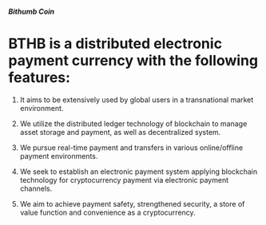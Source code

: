  ***Bithumb Coin***


BTHB is a distributed electronic payment currency with the following features:
=
1. It aims to be extensively used by global users in a transnational market environment.

2. We utilize the distributed ledger technology of blockchain to manage asset storage and payment, as well as decentralized system.
 
3. We pursue real-time payment and transfers in various online/offline payment environments.

4. We seek to establish an electronic payment system applying blockchain technology for cryptocurrency payment via electronic payment channels.
 
5. We aim to achieve payment safety, strengthened security, a store of value function and convenience as a cryptocurrency.


